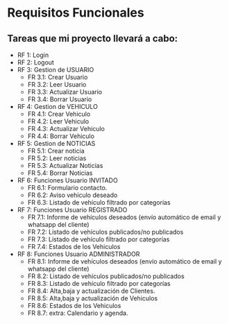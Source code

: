 
# Requisitos Funcionales


## Tareas que mi proyecto llevará a cabo:
- RF 1: Login
- RF 2: Logout
- RF 3: Gestion de USUARIO
   - FR 3.1: Crear Usuario
   - FR 3.2: Leer Usuario
   - FR 3.3: Actualizar Usuario
   - FR 3.4: Borrar Usuario
- RF 4: Gestion de VEHICULO
   - FR 4.1: Crear Vehiculo
   - FR 4.2: Leer Vehiculo
   - FR 4.3: Actualizar Vehiculo
   - FR 4.4: Borrar Vehiculo
- RF 5: Gestion de NOTICIAS
   - FR 5.1: Crear noticia
   - FR 5.2: Leer noticias
   - FR 5.3: Actualizar Noticias
   - FR 5.4: Borrar Noticias
- RF 6: Funciones Usuario INVITADO
   - FR 6.1: Formulario contacto.
   - FR 6.2: Aviso vehículo deseado
   - FR 6.3: Listado de vehículo filtrado por categorías
- RF 7: Funciones Usuario REGISTRADO
   - FR 7.1: Informe de vehículos deseados (envío automático de email y whatsapp del cliente)
   - FR 7.2: Listado de vehículos publicados/no publicados
   - FR 7.3: Listado de vehículo filtrado por categorías
   - FR 7.4: Estados de los Vehiculos
- RF 8: Funciones Usuario ADMINISTRADOR
   - FR 8.1: Informe de vehículos deseados (envío automático de email y whatsapp del cliente)
   - FR 8.2: Listado de vehículos publicados/no publicados
   - FR 8.3: Listado de vehículo filtrado por categorías
   - FR 8.4: Alta,baja y actualización de Clientes.
   - FR 8.5: Alta,baja y actualización de Vehiculos
   - FR 8.6: Estados de los Vehiculos
   - FR 8.7: extra: Calendario y agenda.

